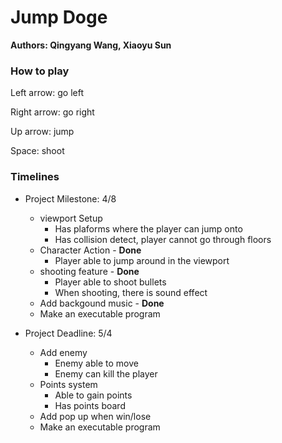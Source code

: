 # Jump Doge

**Authors: Qingyang Wang, Xiaoyu Sun**



### How to play

Left arrow: go left

Right arrow: go right

Up arrow: jump

Space: shoot



### Timelines

* Project Milestone: 4/8
  * viewport Setup 
    * Has plaforms where the player can jump onto
    * Has collision detect, player cannot go through floors
  * Character Action - **Done**
    * Player able to jump around in the viewport 
  * shooting feature -  **Done**
    * Player able to shoot bullets
    * When shooting, there is sound effect
  * Add backgound music - **Done**
  * Make an executable program 

* Project Deadline: 5/4
  * Add enemy
    * Enemy able to move
    * Enemy can kill the player
  * Points system
    * Able to gain points
    * Has points board
  * Add pop up when win/lose
  * Make an executable program 
